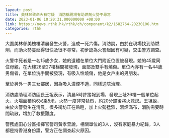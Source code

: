 ```yaml
---
layout: post
title: 美林邨致命火有可疑　消防稱現場有助燃劑火勢不尋常
date: 2023-01-06 10:20:31.000000000 +08:00
link: https://news.rthk.hk/rthk/ch/component/k2/1682764-20230106.htm
categories: rthk
---
```


大圍美林邨美槐樓清晨發生火警，造成一死六傷。消防說，由於在現場找到助燃劑，而助火勢蔓延得很快及很不尋常，初步認為火警起因有可疑，交由警方調查。

火警中死者是一名15歲少女，她的遺體在單位大門附近位置被發現。她的45歲同住母親，在大樓26至27樓梯間被發現，面部及雙手有燒傷。單位內亦有一名44歲男傷者，在單位洗手間被發現，有吸入性燒傷，他是女戶主的男朋友。

至於另外一男三女鄰居，因為吸入濃煙不適，同樣送院治理。

消防處助理消防區長王坦表示，清晨5時許接報到場，發現上址26樓一個單位起火，火場面積約6米乘5米，火勢一度非常猛烈，約20分鐘後將火救熄。王坦說，由於火警發生在清晨，很多街坊正在熟睡，加上火勢猛烈，濃煙滿布，消防需要時間疏散，增加了救援難度。

警務處田心分區指揮官警司黃孝萱說，相關單位的3人，沒有家庭暴力紀錄，3人都是持香港身份證，警方正在調查起火原因。

